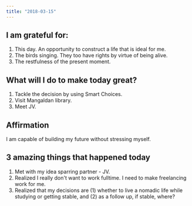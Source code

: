 ```yaml
---
title: "2018-03-15"
---
```

## I am grateful for:
1. This day. An opportunity to construct a life that is ideal for me.
2. The birds singing. They too have rights by virtue of being alive.
3. The restfulness of the present moment.

## What will I do to make today great?

1.  Tackle the decision by using Smart Choices.
2.  Visit Mangaldan library.
3.  Meet JV.

## Affirmation

I am capable of building my future without stressing myself.

## 3 amazing things that happened today

1.  Met with my idea sparring partner - JV.
2.  Realized I really don't want to work fulltime. I need to make freelancing work for me.
3.  Realized that my decisions are (1) whether to live a nomadic life while studying or getting stable, and (2) as a follow up, if stable, where?